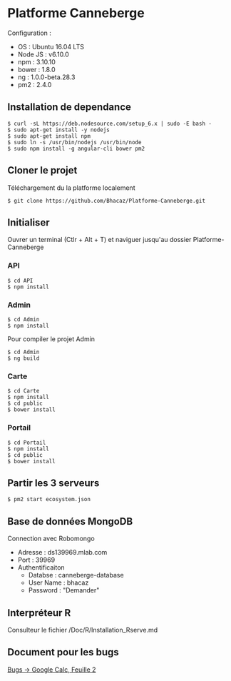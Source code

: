 # Platforme Canneberge


Configuration :

- OS : Ubuntu 16.04 LTS
- Node JS : v6.10.0
- npm : 3.10.10
- bower : 1.8.0
- ng : 1.0.0-beta.28.3
- pm2 : 2.4.0

## Installation de dependance

	$ curl -sL https://deb.nodesource.com/setup_6.x | sudo -E bash -
	$ sudo apt-get install -y nodejs
    $ sudo apt-get install npm
    $ sudo ln -s /usr/bin/nodejs /usr/bin/node
    $ sudo npm install -g angular-cli bower pm2

## Cloner le projet
Téléchargement du la platforme localement

    $ git clone https://github.com/Bhacaz/Platforme-Canneberge.git

## Initialiser
Ouvrer un terminal (Ctlr + Alt + T) et naviguer jusqu'au dossier Platforme-Canneberge
### API

    $ cd API
    $ npm install

### Admin

	$ cd Admin
	$ npm install

Pour compiler le projet Admin

	$ cd Admin
	$ ng build

### Carte

    $ cd Carte
    $ npm install
    $ cd public
    $ bower install

### Portail

	$ cd Portail
	$ npm install
	$ cd public
	$ bower install

## Partir les 3 serveurs

	$ pm2 start ecosystem.json

## Base de données MongoDB
Connection avec Robomongo

 * Adresse : ds139969.mlab.com
 * Port : 39969
 * Authentificaiton
    * Databse : canneberge-database
    * User Name : bhacaz
    * Password : "Demander"


## Interpréteur R
Consulteur le fichier /Doc/R/Installation_Rserve.md

## Document pour les bugs

[Bugs -> Google Calc, Feuille 2](https://docs.google.com/spreadsheets/d/1C3X9shZRBUGFJRZjLsi7VNtN8FvPP1UO5NXW6SVH7Mw/edit?usp=sharing) 
